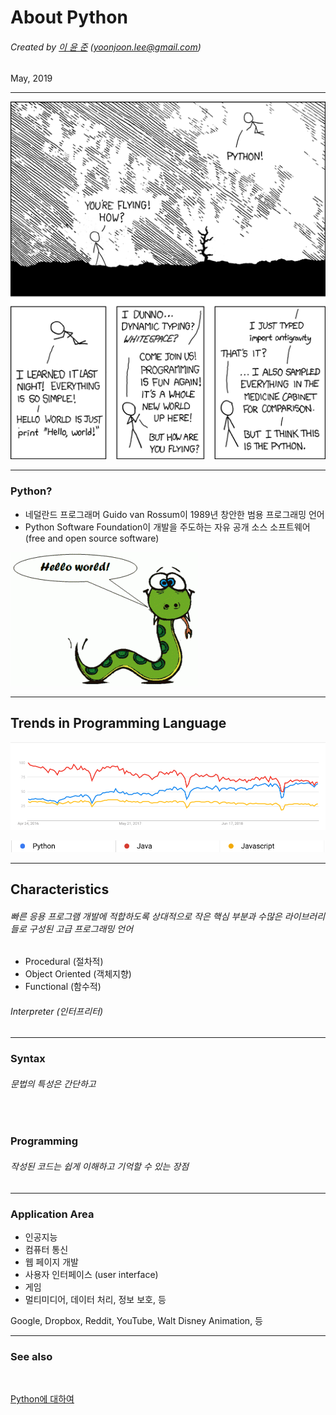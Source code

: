 <!-- $theme: gaia -->

About Python
============

###### Created by [이 윤 준](https://www.facebook.com/yoonjoon.lee) (yoonjoon.lee@gmail.com)

May, 2019

---

![](https://github.com/YoonJoon/ProgramminginPython/raw/366dc77c4c60556357f912ac7c687db479ebd553/Part1/Figures1/pythonfig1-1-1.png)

---

### Python?

-	네덜란드 프로그래머 Guido van Rossum이 1989년 창안한 범용 프로그래밍 언어
-	Python Software Foundation이 개발을 주도하는 자유 공개 소스 소프트웨어(free and open source software)

![](https://github.com/YoonJoon/ProgramminginPython/raw/366dc77c4c60556357f912ac7c687db479ebd553/Part1/Figures1/pythonfig1-1-2.gif)

---

Trends in Programming Language
------------------------------

![](Pics/trendsPL.png)

![](Pics/pls.png)

---

Characteristics
---------------

###### 빠른 응용 프로그램 개발에 적합하도록 상대적으로 작은 핵심 부분과 수많은 라이브러리들로 구성된 고급 프로그래밍 언어

-	Procedural (절차적)
-	Object Oriented (객체지향)
-	Functional (함수적)

###### Interpreter (인터프리터)

---

### Syntax

###### 문법의 특성은 간단하고

<br>

### Programming

###### 작성된 코드는 쉽게 이해하고 기억할 수 있는 장점

---

### Application Area

-	인공지능
-	컴퓨터 통신
-	웹 페이지 개발
-	사용자 인터페이스 (user interface)
-	게임
-	멀티미디어, 데이터 처리, 정보 보호, 등

Google, Dropbox, Reddit, YouTube, Walt Disney Animation, 등

---

### See also

<br>

[Python에 대하여](https://github.com/YoonJoon/ProgramminginPython/blob/master/Part1/about_Python.ipynb)
